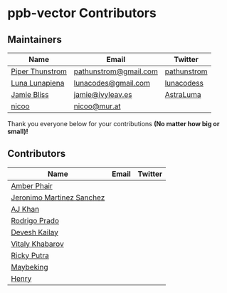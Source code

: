 # ppb-vector Contributors


## Maintainers

| Name | Email | Twitter |
| ---- | ----- | ------- |
| [Piper Thunstrom](https://github.com/pathunstrom) | [pathunstrom@gmail.com](mailto:pathunstrom@gmail.com) | [pathunstrom](https://twitter.com/pathunstrom)
| [Luna Lunapiena](https://github.com/lunacodes) | [lunacodes@gmail.com](mailto:lunacodes@gmail.com) | [lunacodess](https://twitter.com/lunacodess)
| [Jamie Bliss](https://github.com/astronouth7303/) | [jamie@ivyleav.es](jamie@ivyleav.es) | [AstraLuma](https://twitter.com/AstraLuma)
| [nicoo](https://github.com/nbraud) | <nicoo@mur.at> ||

Thank you everyone below for your contributions **(No matter how big or small)!**

## Contributors

| Name | Email | Twitter |
| ---- | ----- | ------- |
| [Amber Phair](https://github.com/Maowse) |||
| [Jeronimo Martinez Sanchez](https://github.com/jms) |||
| [AJ Khan](https://github.com/ak9999) |||
| [Rodrigo Prado](https://github.com/royopa) |||
| [Devesh Kailay](https://github.com/deveshd2k) |||
| [Vitaly Khabarov](https://github.com/vitkhab) |||
| [Ricky Putra](kurokochin) |||
| [Maybeking](https://github.com/Maybeking) |||
| [Henry](https://github.com/hphu) |||
